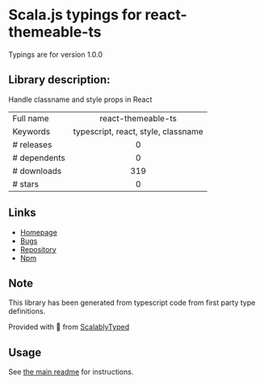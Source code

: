 
# Scala.js typings for react-themeable-ts

Typings are for version 1.0.0

## Library description:
Handle classname and style props in React

|                    |                 |
| ------------------ | :-------------: |
| Full name          | react-themeable-ts |
| Keywords           | typescript, react, style, classname |
| # releases         | 0 |
| # dependents       | 0 |
| # downloads        | 319 |
| # stars            | 0 |

## Links
- [Homepage](https://github.com/beckend/react-themeable-ts#readme)
- [Bugs](https://github.com/beckend/react-themeable-ts/issues)
- [Repository](https://github.com/beckend/react-themeable-ts)
- [Npm](https://www.npmjs.com/package/react-themeable-ts)
    


## Note
This library has been generated from typescript code from first party type definitions.

Provided with :purple_heart: from [ScalablyTyped](https://github.com/oyvindberg/ScalablyTyped)

## Usage
See [the main readme](../../readme.md) for instructions.


